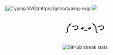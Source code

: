 [![Typing SVG](https://readme-typing-svg.demolab.com?font=Fira+Code&weight=900&size=30&duration=2000&pause=500&color=F7F7F7&width=435&lines=world's+;num+0+programmer;it+says+so+on+my+mug;)](https://git.io/typing-svg)
![](https://user-images.githubusercontent.com/67194519/173735367-b75edb3b-61ec-4323-a10f-5d98e1d7b97a.gif)

<h2 align="center"> </h2>

<h2 align="center"> ༼ つ ◕_◕ ༽つ </h2>

<div align=center>

![GitHub streak stats](https://streak-stats.demolab.com/?user=fatinjulaihi)  
</div>


